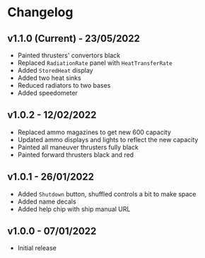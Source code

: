 # Changelog

## v1.1.0 (Current) - 23/05/2022

- Painted thrusters' convertors black
- Replaced `RadiationRate` panel with `HeatTransferRate`
- Added `StoredHeat` display
- Added two heat sinks
- Reduced radiators to two bases
- Added speedometer

## v1.0.2 - 12/02/2022

- Replaced ammo magazines to get new 600 capacity
- Updated ammo displays and lights to reflect the new capacity
- Painted all maneuver thrusters fully black
- Painted forward thrusters black and red

## v1.0.1 - 26/01/2022

- Added `Shutdown` button, shuffled controls a bit to make space
- Added name decals
- Added help chip with ship manual URL

## v1.0.0 - 07/01/2022

- Initial release
